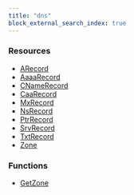 ```yaml
---
title: "dns"
block_external_search_index: true
---
```


<!-- WARNING: this file was generated by Pulumi Docs Generator. -->
<!-- Do not edit by hand unless you're certain you know what you are doing! -->

<h3>Resources</h3>
<ul class="api">
    <li><a href="arecord"><span class="symbol resource"></span>ARecord</a></li>
    <li><a href="aaaarecord"><span class="symbol resource"></span>AaaaRecord</a></li>
    <li><a href="cnamerecord"><span class="symbol resource"></span>CNameRecord</a></li>
    <li><a href="caarecord"><span class="symbol resource"></span>CaaRecord</a></li>
    <li><a href="mxrecord"><span class="symbol resource"></span>MxRecord</a></li>
    <li><a href="nsrecord"><span class="symbol resource"></span>NsRecord</a></li>
    <li><a href="ptrrecord"><span class="symbol resource"></span>PtrRecord</a></li>
    <li><a href="srvrecord"><span class="symbol resource"></span>SrvRecord</a></li>
    <li><a href="txtrecord"><span class="symbol resource"></span>TxtRecord</a></li>
    <li><a href="zone"><span class="symbol resource"></span>Zone</a></li>
</ul>

<h3>Functions</h3>
<ul class="api">
    <li><a href="getzone"><span class="symbol datasource"></span>GetZone</a></li>
</ul>

